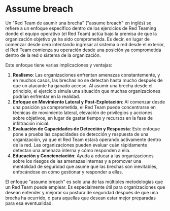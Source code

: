 # Assume breach

Un "Red Team de asumir una brecha" ("assume breach" en inglés) se refiere a un enfoque específico dentro de los ejercicios de Red Teaming donde el equipo operativo (el Red Team) actúa bajo la premisa de que la organización objetivo ya ha sido comprometida. Es decir, en lugar de comenzar desde cero intentando ingresar al sistema o red desde el exterior, el Red Team comienza su operación desde una posición ya comprometida dentro de la red o sistema de la organización.

Este enfoque tiene varias implicaciones y ventajas:

1. **Realismo**: Las organizaciones enfrentan amenazas constantemente, y en muchos casos, las brechas no se detectan hasta mucho después de que un atacante ha ganado acceso. Al asumir una brecha desde el principio, el ejercicio simula una situación que muchas organizaciones podrían enfrentar en la realidad.
2. **Enfoque en Movimiento Lateral y Post-Explotación**: Al comenzar desde una posición ya comprometida, el Red Team puede concentrarse en técnicas de movimiento lateral, elevación de privilegios y acciones sobre objetivos, en lugar de gastar tiempo y recursos en la fase de infiltración inicial.
3. **Evaluación de Capacidades de Detección y Respuesta**: Este enfoque pone a prueba las capacidades de detección y respuesta de una organización, ya que el Red Team estará operando activamente dentro de la red. Las organizaciones pueden evaluar cuán rápidamente detectan una amenaza interna y cómo responden a ella.
4. **Educación y Concienciación**: Ayuda a educar a las organizaciones sobre los riesgos de las amenazas internas y a promover una mentalidad de seguridad que asume que las brechas son inevitables, enfocándose en cómo gestionar y responder a ellas.

El enfoque "assume breach" es solo una de las múltiples metodologías que un Red Team puede emplear. Es especialmente útil para organizaciones que desean entender y mejorar su postura de seguridad después de que una brecha ha ocurrido, o para aquellas que desean estar mejor preparadas para esa eventualidad.

